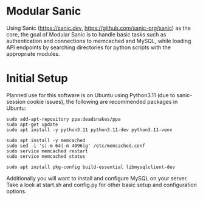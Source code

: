 # Modular Sanic

Using Sanic (https://sanic.dev, https://github.com/sanic-org/sanic) as the core, the goal of Modular Sanic is to handle basic tasks such as authentication and connections to memcached and MySQL, while loading API endpoints by searching directories for python scripts with the appropriate modules.

# Initial Setup

Planned use for this software is on Ubuntu using Python3.11 (due to sanic-session cookie issues), the following are recommended packages in Ubuntu:

 ```
sudo add-apt-repository ppa:deadsnakes/ppa
sudo apt-get update
sudo apt install -y python3.11 python3.11-dev python3.11-venv

sudo apt install -y memcached
sudo sed -i 's|-m 64|-m 4096|g' /etc/memcached.conf
sudo service memcached restart
sudo service memcached status

sudo apt install pkg-config build-essential libmysqlclient-dev
```

Additionally you will want to install and configure MySQL on your server.  Take a look at start.sh and config.py for other basic setup and configuration options.
